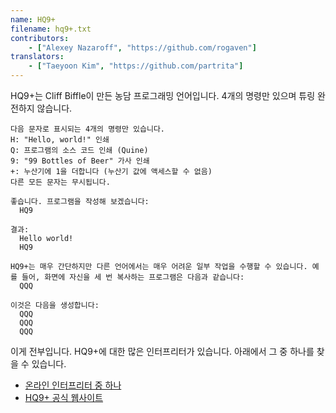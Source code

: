 ```yaml
---
name: HQ9+
filename: hq9+.txt
contributors:
    - ["Alexey Nazaroff", "https://github.com/rogaven"]
translators:
    - ["Taeyoon Kim", "https://github.com/partrita"]
---
```


HQ9+는 Cliff Biffle이 만든 농담 프로그래밍 언어입니다. 4개의 명령만 있으며 튜링 완전하지 않습니다.

```
다음 문자로 표시되는 4개의 명령만 있습니다.
H: "Hello, world!" 인쇄
Q: 프로그램의 소스 코드 인쇄 (Quine)
9: "99 Bottles of Beer" 가사 인쇄
+: 누산기에 1을 더합니다 (누산기 값에 액세스할 수 없음)
다른 모든 문자는 무시됩니다.

좋습니다. 프로그램을 작성해 보겠습니다:
  HQ9

결과:
  Hello world!
  HQ9

HQ9+는 매우 간단하지만 다른 언어에서는 매우 어려운 일부 작업을 수행할 수 있습니다. 예를 들어, 화면에 자신을 세 번 복사하는 프로그램은 다음과 같습니다:
  QQQ

이것은 다음을 생성합니다:
  QQQ
  QQQ
  QQQ
```

이게 전부입니다. HQ9+에 대한 많은 인터프리터가 있습니다. 아래에서 그 중 하나를 찾을 수 있습니다.

+ [온라인 인터프리터 중 하나](https://almnet.de/esolang/hq9plus.php)
+ [HQ9+ 공식 웹사이트](http://cliffle.com/esoterica/hq9plus.html)